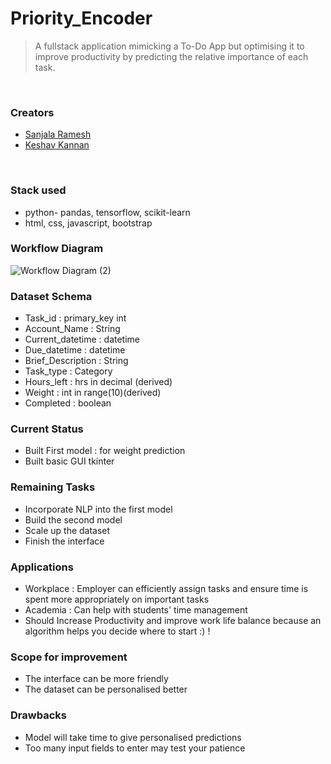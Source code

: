 # Priority_Encoder
> A fullstack application mimicking a To-Do App but optimising it to improve productivity by predicting the relative importance of each task.<br> 
<br>
<h3>Creators</h3>
<ul>
<li><a href="https://github.com/SanjalaR">Sanjala Ramesh</a></li>
<li><a href="https://github.com/KKeshav1101">Keshav Kannan</a></li>
</ul>
<br>
<h3>Stack used</h3>
<ul>
  <li>python- pandas, tensorflow, scikit-learn</li>
  <li>html, css, javascript, bootstrap</li>
</ul>
<h3>Workflow Diagram</h3>

![Workflow Diagram (2)](https://github.com/KKeshav1101/Priority_Encoder/assets/144262889/b582816c-dfd8-4e68-8115-99259fb5fc89)

<h3>Dataset Schema</h3>
<ul>
  <li>Task_id : primary_key int </li>
  <li>Account_Name : String </li>
  <li>Current_datetime : datetime</li>
  <li>Due_datetime : datetime</li>
  <li>Brief_Description : String</li>
  <li>Task_type : Category</li>
  <li>Hours_left : hrs in decimal (derived)</li>
  <li>Weight : int in range(10)(derived)</li>
  <li>Completed : boolean</li>
</ul>
<h3>Current Status</h3>
<ul>
  <li>Built First model : for weight prediction</li>
  <li>Built basic GUI tkinter</li>
</ul>
<h3>Remaining Tasks</h3>
<ul>
  <li>Incorporate NLP into the first model</li>
  <li>Build the second model</li>
  <li>Scale up the dataset</li>
  <li>Finish the interface</li>
</ul>
<h3>Applications</h3>
<ul>
  <li>Workplace : Employer can efficiently assign tasks and ensure time is spent more appropriately on important tasks </li>
  <li>Academia : Can help with students' time management</li>
  <li>Should Increase Productivity and improve work life balance because an algorithm helps you decide where to start :) !</li>
</ul>
<h3>Scope for improvement</h3>
<ul>
  <li>The interface can be more friendly</li>
  <li>The dataset can be personalised better</li>
</ul>
<h3>Drawbacks</h3>
<ul>
  <li>Model will take time to give personalised predictions</li>
  <li>Too many input fields to enter may test your patience</li>
</ul>
